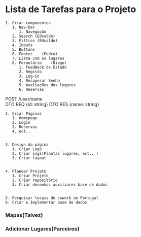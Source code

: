 # Lista de Tarefas para o Projeto

    1. Criar componentes
       1. Nav-bar   
          1. Navegação
       2. Search (Edvaldo)
       3. Filtros (Edvaldo)
       4. Inputs
       5. Buttons 
       6. Footer    (Pedro)
       7. Lista com os lugares
       8. Formulário    (Diogo)
          1. FeedBack de Estado
          2. Registo
          3. Log-in
          4. Recuperar Senha
          5. Avaliações dos lugares
          6. Reservas
          
POST /user/name   
DTO REQ {id: string}
DTO RES {name: string}

    2. Criar Páginas
       1. Homepage
       2. Login
       3. Reservas
       4. ect..
   

    3. Design da página
       1. Criar Logo 
       2. Criar svgs(Plantas lugares, ect.. )
       3. Criar layout
   

    4. Planear Projeto
       1. Criar Projeto
       2. Criar repositório
       3. Criar desenhos auxiliares base de dados


    5. Pesquisar locais de cowork em Portugal
    6. Criar e Implementar base de dados

### Mapas(Talvez) 
### Adicionar Lugares(Parceiros)

    
